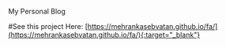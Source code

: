My Personal Blog

#See this project Here:
[https://mehrankasebvatan.github.io/fa/](https://mehrankasebvatan.github.io/fa/){:target="_blank"}

